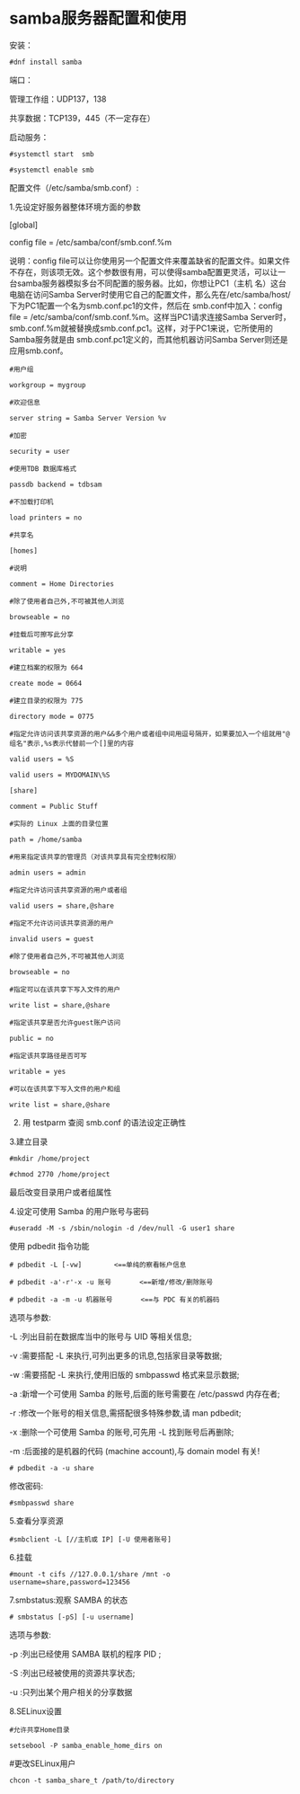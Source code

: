 samba服务器配置和使用
==
安装：

`#dnf install samba`

端口：

管理工作组：UDP137，138

共享数据：TCP139，445（不一定存在）

启动服务：

`#systemctl start  smb`

`#systemctl enable smb`

配置文件（/etc/samba/smb.conf）:

1.先设定好服务器整体环境方面的参数

[global]

config file = /etc/samba/conf/smb.conf.%m

说明：config file可以让你使用另一个配置文件来覆盖缺省的配置文件。如果文件 不存在，则该项无效。这个参数很有用，可以使得samba配置更灵活，可以让一台samba服务器模拟多台不同配置的服务器。比如，你想让PC1（主机 名）这台电脑在访问Samba Server时使用它自己的配置文件，那么先在/etc/samba/host/下为PC1配置一个名为smb.conf.pc1的文件，然后在 smb.conf中加入：config file = /etc/samba/conf/smb.conf.%m。这样当PC1请求连接Samba Server时，smb.conf.%m就被替换成smb.conf.pc1。这样，对于PC1来说，它所使用的Samba服务就是由 smb.conf.pc1定义的，而其他机器访问Samba Server则还是应用smb.conf。
``` 
#用户组

workgroup = mygroup

#欢迎信息

server string = Samba Server Version %v

#加密

security = user

#使用TDB 数据库格式

passdb backend = tdbsam

#不加载打印机

load printers = no

#共享名

[homes]

#说明

comment = Home Directories

#除了使用者自己外,不可被其他人浏览

browseable = no

#挂载后可擦写此分享

writable = yes

#建立档案的权限为 664

create mode = 0664

#建立目录的权限为 775

directory mode = 0775

#指定允许访问该共享资源的用户&&多个用户或者组中间用逗号隔开，如果要加入一个组就用"@组名"表示,%s表示代替前一个[]里的内容

valid users = %S

valid users = MYDOMAIN\%S

[share]

comment = Public Stuff

#实际的 Linux 上面的目录位置

path = /home/samba

#用来指定该共享的管理员（对该共享具有完全控制权限）

admin users = admin

#指定允许访问该共享资源的用户或者组

valid users = share,@share

#指定不允许访问该共享资源的用户

invalid users = guest

#除了使用者自己外,不可被其他人浏览

browseable = no

#指定可以在该共享下写入文件的用户

write list = share,@share

#指定该共享是否允许guest账户访问

public = no

#指定该共享路径是否可写

writable = yes

#可以在该共享下写入文件的用户和组

write list = share,@share
```
2. 用 testparm 查阅 smb.conf 的语法设定正确性

3.建立目录

`#mkdir /home/project`

`#chmod 2770 /home/project`

最后改变目录用户或者组属性

4.设定可使用 Samba 的用户账号与密码

`#useradd -M -s /sbin/nologin -d /dev/null -G user1 share`

使用 pdbedit 指令功能

`# pdbedit -L [-vw]        <==单纯的察看帐户信息`

`# pdbedit -a'-r'-x -u 账号       <==新增/修改/删除账号`

`# pdbedit -a -m -u 机器账号       <==与 PDC 有关的机器码`

选项与参数:

-L :列出目前在数据库当中的账号与 UID 等相关信息;

-v :需要搭配 -L 来执行,可列出更多的讯息,包括家目录等数据;

-w :需要搭配 -L 来执行,使用旧版的 smbpasswd 格式来显示数据;

-a :新增一个可使用 Samba 的账号,后面的账号需要在 /etc/passwd 内存在者;

-r :修改一个账号的相关信息,需搭配很多特殊参数,请 man pdbedit;

-x :删除一个可使用 Samba 的账号,可先用 -L 找到账号后再删除;

-m :后面接的是机器的代码 (machine account),与 domain model 有关!

`# pdbedit -a -u share`

修改密码:

`#smbpasswd share`

5.查看分享资源

`#smbclient -L [//主机或 IP] [-U 使用者账号]`

6.挂载

`#mount -t cifs //127.0.0.1/share /mnt -o username=share,password=123456`

7.smbstatus:观察 SAMBA 的状态

`# smbstatus [-pS] [-u username]`

选项与参数:

-p :列出已经使用 SAMBA 联机的程序 PID ;

-S :列出已经被使用的资源共享状态;

-u :只列出某个用户相关的分享数据

8.SELinux设置

`#允许共享Home目录`

`setsebool -P samba_enable_home_dirs on`

#更改SELinux用户

`chcon -t samba_share_t /path/to/directory`
